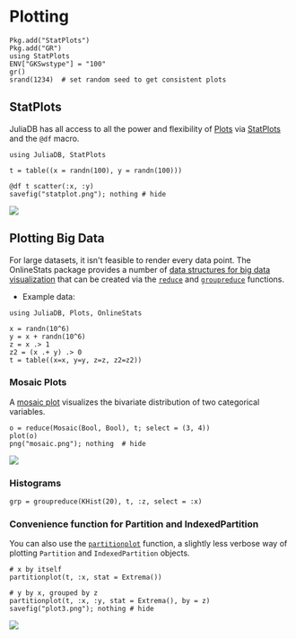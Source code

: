 # Plotting

```@setup plot
Pkg.add("StatPlots")
Pkg.add("GR")
using StatPlots
ENV["GKSwstype"] = "100"
gr()
srand(1234)  # set random seed to get consistent plots
```

## StatPlots

JuliaDB has all access to all the power and flexibility of [Plots](https://github.com/JuliaPlots/Plots.jl)
via [StatPlots](https://github.com/JuliaPlots/StatPlots.jl) and the `@df` macro.

```@example plot
using JuliaDB, StatPlots

t = table((x = randn(100), y = randn(100)))

@df t scatter(:x, :y)
savefig("statplot.png"); nothing # hide
```
![](statplot.png)


## Plotting Big Data

For large datasets, it isn't feasible to render every data point.  The OnlineStats package provides a number of [data structures for big data visualization](http://joshday.github.io/OnlineStats.jl/latest/visualizations.html) that can be created via the [`reduce`](@ref) and [`groupreduce`](@ref) functions.  

- Example data:
  
```@example plot
using JuliaDB, Plots, OnlineStats

x = randn(10^6)
y = x + randn(10^6)
z = x .> 1
z2 = (x .+ y) .> 0
t = table((x=x, y=y, z=z, z2=z2))
```

### Mosaic Plots

A [mosaic plot](https://en.wikipedia.org/wiki/Mosaic_plot) visualizes the bivariate distribution of two categorical variables.  

```@example plot
o = reduce(Mosaic(Bool, Bool), t; select = (3, 4))
plot(o)
png("mosaic.png"); nothing  # hide
```
![](mosaic.png)

### Histograms

```@example plot
grp = groupreduce(KHist(20), t, :z, select = :x)
```

### Convenience function for Partition and IndexedPartition

You can also use the [`partitionplot`](@ref) function, a slightly less verbose way of plotting `Partition` and `IndexedPartition` objects.

```@example plot
# x by itself
partitionplot(t, :x, stat = Extrema())
```


```@example plot
# y by x, grouped by z
partitionplot(t, :x, :y, stat = Extrema(), by = z)
savefig("plot3.png"); nothing # hide
```
![](plot3.png)